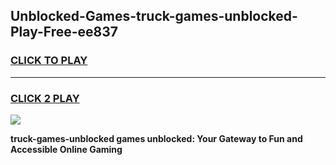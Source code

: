 
## Unblocked-Games-truck-games-unblocked-Play-Free-ee837
<h3>
<a href="https://premium76.site?title=truck-games-unblocked&ref=23A">CLICK TO PLAY</a></h3>
<hr>

<h3>
<a href="https://premium76.site?title=truck-games-unblocked&ref=23A">CLICK 2 PLAY</a>
  
</h3>

<a href="https://premium76.site?title=truck-games-unblocked&ref=23A"><img src="https://clearcache.store/games.png"></a>


**truck-games-unblocked games unblocked: Your Gateway to Fun and Accessible Online Gaming**
